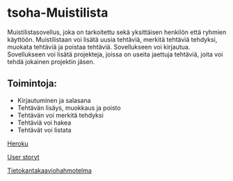 # tsoha-Muistilista

Muistilistasovellus, joka on tarkoitettu sekä yksittäisen henkilön että ryhmien käyttöön. Muistilistaan voi lisätä uusia tehtäviä, merkitä tehtäviä tehdyksi, muokata tehtäviä ja poistaa tehtäviä. Sovellukseen voi kirjautua. Sovellukseen voi lisätä projekteja, joissa on useita jaettuja tehtäviä, joita voi tehdä jokainen projektin jäsen. 

## Toimintoja:

* Kirjautuminen ja salasana
* Tehtävän lisäys, muokkaus ja poisto
* Tehtävän voi merkitä tehdyksi
* Tehtäviä voi hakea
* Tehtävät voi listata

[Heroku](https://tsoha-todolist-python.herokuapp.com/)

[User storyt](https://github.com/strajama/tsoha-todolist/blob/master/documentation/user%20stories.md)

[Tietokantakaaviohahmotelma](https://github.com/strajama/tsoha-todolist/blob/master/documentation/tietokantakaaviohahmotelma.jpg) 
